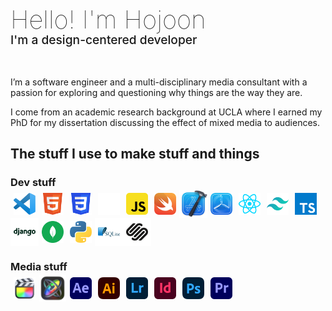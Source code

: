 <style>
intro-top {font-size: 2.5rem; display: block; margin: 0; line-height: 1; font-weight: 100}
intro-sub {font-size: 1.2rem; display: block; margin-bottom: 1rem; font-weight: 500}
h1,h2,h3,h4 {border-bottom: 0px; margin-bottom: 2px}
.icon {width: 35px; height: 35px; padding: 5px}
</style>

<intro-top style="font-size: 2.5rem; display: block; margin: 0; line-height: 1; font-weight: 100">
Hello! I'm Hojoon
</intro-top>
<intro-sub style="font-size: 1.2rem; display: block; margin-bottom: 1rem; font-weight: 500">
I'm a design-centered developer
</intro-sub>
<br>
<p>
I’m a software engineer and a multi-disciplinary media consultant with a passion for exploring and questioning why things are the way they are.
</p>
<p>
I come from an academic research background at UCLA where I earned my PhD for my dissertation discussing the effect of mixed media to audiences.
</p>

## The stuff I use to make stuff and things

### Dev stuff

<div style="display: flex; flex-wrap: wrap">
<img style="padding: 5px; width: 35px; height: 35px; padding: 5px" src='./assets/icons/vscode.svg' alt="" >
<img style="padding: 5px; width: 35px; height: 35px; padding: 5px" src='./assets/icons/html5.svg' alt="html">
<img style="padding: 5px; width: 35px; height: 35px; padding: 5px" src='./assets/icons/css3.svg' alt="">
<img style="padding: 5px; width: 35px; height: 35px; padding: 5px" src='./assets/icons/github.svg' alt="">
<img style="padding: 5px; width: 35px; height: 35px; padding: 5px" src='./assets/icons/javascript.svg' alt="">
<img style="padding: 5px; width: 35px; height: 35px; padding: 5px" src='./assets/icons/swift.svg' alt="">
<img src='./assets/icons/xcode.png' alt="" style="padding: 0px; width:45px; height: 45px">
<img style="padding: 5px; width: 35px; height: 35px; padding: 5px" src='./assets/icons/testflight.png' alt="">
<img style="padding: 5px; width: 35px; height: 35px; padding: 5px" src='./assets/icons/react.svg' alt="">
<img style="padding: 5px; width: 35px; height: 35px; padding: 5px" src='./assets/icons/tailwind.svg' alt="">
<img style="padding: 5px; width: 35px; height: 35px; padding: 5px" src='./assets/icons/typescript.svg' alt="">
<img src='./assets/icons/django.svg' alt="" style="background-color: white;width: 35px; height: 35px; padding: 5px">
<img style="padding: 5px; width: 35px; height: 35px; padding: 5px" src='./assets/icons/mongodb.svg' alt="">
<img style="padding: 5px; width: 35px; height: 35px; padding: 5px" src='./assets/icons/python.svg' alt="">
<img src='./assets/icons/sqlite.svg' alt="" style="background-color: white; width: 35px; height: 35px; padding: 5px">
<img src='./assets/icons/squarespace.svg' alt="" style="background-color: white; width: 35px; height: 35px; padding: 5px">
</div>

### Media stuff

<div style="display: flex; flex-wrap: wrap">
<img style="padding: 5px; width: 35px; height: 35px; padding: 5px" src='./assets/icons/finalcutpro.png' alt="adobe premiere">
<img src='./assets/icons/motion.png' alt="adobe premiere" style="padding: 1px; width:43px; height: 43px">
<img style="padding: 5px; width: 35px; height: 35px; padding: 5px" src='./assets/icons/adobeaftereffects.svg' alt="adobe after effects">
<img style="padding: 5px; width: 35px; height: 35px; padding: 5px" src='./assets/icons/adobeillustrator.svg' alt="adobe illustrator">
<img style="padding: 5px; width: 35px; height: 35px; padding: 5px" src='./assets/icons/adobelightroom.svg' alt="adobe lightroom">
<img style="padding: 5px; width: 35px; height: 35px; padding: 5px" src='./assets/icons/adobeindesign.svg' alt="adobe indesign">
<img style="padding: 5px; width: 35px; height: 35px; padding: 5px" src='./assets/icons/adobephotoshop.svg' alt="adobe photoshop">
<img style="padding: 5px; width: 35px; height: 35px; padding: 5px" src='./assets/icons/adobepremiere.svg' alt="adobe premiere">
</div>
